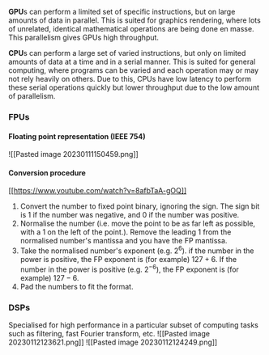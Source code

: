 
**GPU**s can perform a limited set of specific instructions, but on large amounts of data in parallel. This is suited for graphics rendering, where lots of unrelated, identical mathematical operations are being done en masse. This parallelism gives GPUs high throughput.

**CPU**s can perform a large set of varied instructions, but only on limited amounts of data at a time and in a serial manner. This is suited for general computing, where programs can be varied and each operation may or may not rely heavily on others. Due to this, CPUs have low latency to perform these serial operations quickly but lower throughput due to the low amount of parallelism.

### FPUs
#### Floating point representation (IEEE 754)
![[Pasted image 20230111150459.png]]

#### Conversion procedure
[[https://www.youtube.com/watch?v=8afbTaA-gOQ]]
1. Convert the number to fixed point binary, ignoring the sign. The sign bit is 1 if the number was negative, and 0 if the number was positive.
2. Normalise the number (i.e. move the point to be as far left as possible, with a 1 on the left of the point.). Remove the leading 1 from the normalised number's mantissa and you have the FP mantissa.
3. Take the normalised number's exponent (e.g. $2^6$). if the number in the power is positive, the FP exponent is (for example) $127 + 6$. If the number in the power is positive (e.g. $2^{-6}$), the FP exponent is (for example) $127 - 6$.
4. Pad the numbers to fit the format.

### DSPs
Specialised for high performance in a particular subset of computing tasks such as filtering, fast Fourier transform, etc.
![[Pasted image 20230112123621.png]]
![[Pasted image 20230112124249.png]]